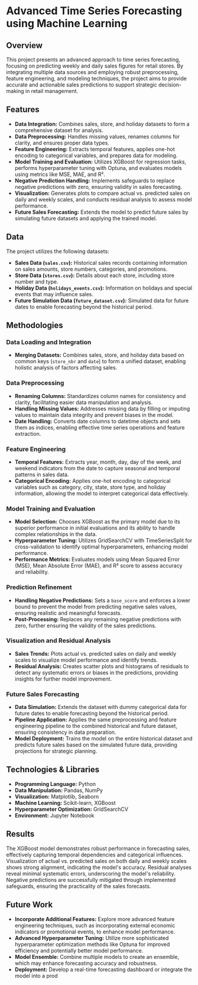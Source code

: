 # Advanced Time Series Forecasting using Machine Learning

## Overview

This project presents an advanced approach to time series forecasting, focusing on predicting weekly and daily sales figures for retail stores. By integrating multiple data sources and employing robust preprocessing, feature engineering, and modeling techniques, the project aims to provide accurate and actionable sales predictions to support strategic decision-making in retail management.

## Features

- **Data Integration:** Combines sales, store, and holiday datasets to form a comprehensive dataset for analysis.
- **Data Preprocessing:** Handles missing values, renames columns for clarity, and ensures proper data types.
- **Feature Engineering:** Extracts temporal features, applies one-hot encoding to categorical variables, and prepares data for modeling.
- **Model Training and Evaluation:** Utilizes XGBoost for regression tasks, performs hyperparameter tuning with Optuna, and evaluates models using metrics like MSE, MAE, and R².
- **Negative Prediction Handling:** Implements safeguards to replace negative predictions with zero, ensuring validity in sales forecasting.
- **Visualization:** Generates plots to compare actual vs. predicted sales on daily and weekly scales, and conducts residual analysis to assess model performance.
- **Future Sales Forecasting:** Extends the model to predict future sales by simulating future datasets and applying the trained model.

## Data

The project utilizes the following datasets:

- **Sales Data (`sales.csv`):** Historical sales records containing information on sales amounts, store numbers, categories, and promotions.
- **Store Data (`stores.csv`):** Details about each store, including store number and type.
- **Holiday Data (`holidays_events.csv`):** Information on holidays and special events that may influence sales.
- **Future Simulation Data (`future_dataset.csv`):** Simulated data for future dates to enable forecasting beyond the historical period.

## Methodologies

### Data Loading and Integration

- **Merging Datasets:** Combines sales, store, and holiday data based on common keys (`store_nbr` and `date`) to form a unified dataset, enabling holistic analysis of factors affecting sales.

### Data Preprocessing

- **Renaming Columns:** Standardizes column names for consistency and clarity, facilitating easier data manipulation and analysis.
- **Handling Missing Values:** Addresses missing data by filling or imputing values to maintain data integrity and prevent biases in the model.
- **Date Handling:** Converts date columns to datetime objects and sets them as indices, enabling effective time series operations and feature extraction.

### Feature Engineering

- **Temporal Features:** Extracts year, month, day, day of the week, and weekend indicators from the date to capture seasonal and temporal patterns in sales data.
- **Categorical Encoding:** Applies one-hot encoding to categorical variables such as category, city, state, store type, and holiday information, allowing the model to interpret categorical data effectively.

### Model Training and Evaluation

- **Model Selection:** Chooses XGBoost as the primary model due to its superior performance in initial evaluations and its ability to handle complex relationships in the data.
- **Hyperparameter Tuning:** Utilizes GridSearchCV with TimeSeriesSplit for cross-validation to identify optimal hyperparameters, enhancing model performance.
- **Performance Metrics:** Evaluates models using Mean Squared Error (MSE), Mean Absolute Error (MAE), and R² score to assess accuracy and reliability.

### Prediction Refinement

- **Handling Negative Predictions:** Sets a `base_score` and enforces a lower bound to prevent the model from predicting negative sales values, ensuring realistic and meaningful forecasts.
- **Post-Processing:** Replaces any remaining negative predictions with zero, further ensuring the validity of the sales predictions.

### Visualization and Residual Analysis

- **Sales Trends:** Plots actual vs. predicted sales on daily and weekly scales to visualize model performance and identify trends.
- **Residual Analysis:** Creates scatter plots and histograms of residuals to detect any systematic errors or biases in the predictions, providing insights for further model improvement.

### Future Sales Forecasting

- **Data Simulation:** Extends the dataset with dummy categorical data for future dates to enable forecasting beyond the historical period.
- **Pipeline Application:** Applies the same preprocessing and feature engineering pipeline to the combined historical and future dataset, ensuring consistency in data preparation.
- **Model Deployment:** Trains the model on the entire historical dataset and predicts future sales based on the simulated future data, providing projections for strategic planning.

## Technologies & Libraries

- **Programming Language:** Python
- **Data Manipulation:** Pandas, NumPy
- **Visualization:** Matplotlib, Seaborn
- **Machine Learning:** Scikit-learn, XGBoost
- **Hyperparameter Optimization:** GridSearchCV
- **Environment:** Jupyter Notebook


## Results

The XGBoost model demonstrates robust performance in forecasting sales, effectively capturing temporal dependencies and categorical influences. Visualization of actual vs. predicted sales on both daily and weekly scales shows strong alignment, indicating the model's accuracy. Residual analyses reveal minimal systematic errors, underscoring the model's reliability. Negative predictions are successfully mitigated through implemented safeguards, ensuring the practicality of the sales forecasts.

## Future Work

- **Incorporate Additional Features:** Explore more advanced feature engineering techniques, such as incorporating external economic indicators or promotional events, to enhance model performance.
- **Advanced Hyperparameter Tuning:** Utilize more sophisticated hyperparameter optimization methods like Optuna for improved efficiency and potentially better model performance.
- **Model Ensemble:** Combine multiple models to create an ensemble, which may enhance forecasting accuracy and robustness.
- **Deployment:** Develop a real-time forecasting dashboard or integrate the model into a prod

